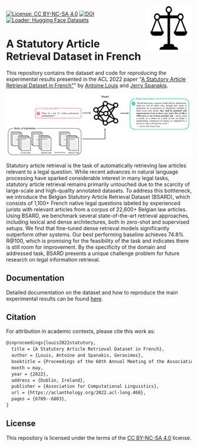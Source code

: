 <img src="docs/img/icon.png" width=125 height=125 align="right">

[![License: CC BY-NC-SA 4.0](https://img.shields.io/badge/license-CC%20BY--NC--SA%204.0-lightgrey.svg)](https://creativecommons.org/licenses/by-nc-sa/4.0/)
[![DOI](https://zenodo.org/badge/DOI/10.5281/zenodo.5217310.svg)](https://doi.org/10.5281/zenodo.5217310)
[![Loader: Hugging Face Datasets](https://img.shields.io/static/v1.svg?label=loader&message=🤗%20datasets&color=FF9900)](https://huggingface.co/datasets/maastrichtlawtech/bsard)

# A Statutory Article Retrieval Dataset in French

This repository contains the dataset and code for reproducing the experimental results presented in the ACL 2022 paper "[A Statutory Article Retrieval Dataset in French"](https://aclanthology.org/2022.acl-long.468/)" by [Antoine Louis](https:/antoinelouis.co/work/) and [Jerry Spanakis](https://dke.maastrichtuniversity.nl/jerry.spanakis/).

<img align="center" src="docs/img/task.png" width="1000">

Statutory article retrieval is the task of automatically retrieving law articles relevant to a legal question. While recent advances in natural language processing have sparked considerable interest in many legal tasks, statutory article retrieval remains primarily untouched due to the scarcity of large-scale and high-quality annotated datasets. To address this bottleneck, we introduce the Belgian Statutory Article Retrieval Dataset (BSARD), which consists of 1,100+ French native legal questions labeled by experienced jurists with relevant articles from a corpus of 22,600+ Belgian law articles. Using BSARD, we benchmark several state-of-the-art retrieval approaches, including lexical and dense architectures, both in zero-shot and supervised setups. We find that fine-tuned dense retrieval models significantly outperform other systems. Our best performing baseline achieves 74.8% R@100, which is promising for the feasibility of the task and indicates there is still room for improvement. By the specificity of the domain and addressed task, BSARD presents a unique challenge problem for future research on legal information retrieval.

## Documentation

Detailed documentation on the dataset and how to reproduce the main experimental results can be found [here](docs/README.md).

## Citation

For attribution in academic contexts, please cite this work as:

```latex
@inproceedings{louis2022statutory,
  title = {A Statutory Article Retrieval Dataset in French},
  author = {Louis, Antoine and Spanakis, Gerasimos},
  booktitle = {Proceedings of the 60th Annual Meeting of the Association for Computational Linguistics},
  month = may,
  year = {2022},
  address = {Dublin, Ireland},
  publisher = {Association for Computational Linguistics},
  url = {https://aclanthology.org/2022.acl-long.468},
  pages = {6789--6803},
}
```

## License

This repository is licensed under the terms of the [CC BY-NC-SA 4.0](https://creativecommons.org/licenses/by-nc-sa/4.0/) license.
